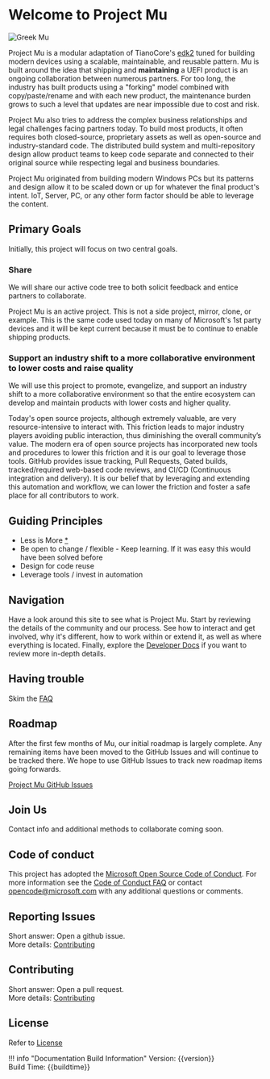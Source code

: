 # Welcome to Project Mu

![Greek Mu](img/project_mu.png)

Project Mu is a modular adaptation of TianoCore's [edk2](https://github.com/tianocore/edk2) tuned for building modern
devices using a scalable, maintainable, and reusable pattern.  Mu is built around the idea that shipping and
**maintaining** a UEFI product is an ongoing collaboration between numerous partners.  For too long, the industry has
built products using a "forking" model combined with copy/paste/rename and with each new product, the maintenance
burden grows to such a level that updates are near impossible due to cost and risk.

Project Mu also tries to address the complex business relationships and legal challenges facing partners today.  To
build most products,  it often requires both closed-source, proprietary assets as well as open-source and
industry-standard code.  The distributed build system and multi-repository design allow product teams to keep code
separate and connected to their original source while respecting legal and business boundaries.

Project Mu originated from building modern Windows PCs but its patterns and design allow it to be scaled down or up
for whatever the final product's intent.  IoT, Server, PC, or any other form factor should be able to leverage the
content.

## Primary Goals

Initially, this project will focus on two central goals.

### Share

We will share our active code tree to both solicit feedback and entice partners to collaborate.

Project Mu is an active project.  This is not a side project, mirror, clone, or example.  This is the same code used
today on many of Microsoft's 1st party devices and it will be kept current because it must be to continue to enable
shipping products.

### Support an industry shift to a more collaborative environment to lower costs and raise quality

We will use this project to promote, evangelize, and support an industry shift to a more collaborative environment
so that the entire ecosystem can develop and maintain products with lower costs and higher quality.

Today's open source projects, although extremely valuable, are very resource-intensive to interact with.  This friction
leads to major industry players avoiding public interaction, thus diminishing the overall community’s value.  The
modern era of open source projects has incorporated new tools and procedures to lower this friction and it is our goal
to leverage those tools.  GitHub provides issue tracking, Pull Requests, Gated builds, tracked/required web-based code
reviews, and CI/CD (Continuous integration and delivery).   It is our belief that by leveraging and extending this
automation and workflow, we can lower the friction and foster a safe place for all contributors to work.

## Guiding Principles

* Less is More [*](faq#is-this-really-following-less-is-more)
* Be open to change / flexible - Keep learning.  If it was easy this would have been solved before
* Design for code reuse
* Leverage tools / invest in automation

## Navigation

Have a look around this site to see what is Project Mu.  Start by reviewing the details of the community and our
process. See how to interact and get involved, why it's different, how to work within or extend it, as well as where
everything is located.  Finally, explore the [Developer Docs](DeveloperDocs\developer_docs.md) if you want to review
more in-depth details.

## Having trouble

Skim the [FAQ](faq)

## Roadmap

After the first few months of Mu, our initial roadmap is largely complete. Any remaining items have been moved to the
GitHub Issues and will continue to be tracked there. We hope to use GitHub Issues to track new roadmap items going
forwards.

[Project Mu GitHub Issues](https://github.com/Microsoft/mu/issues)

## Join Us

Contact info and additional methods to collaborate coming soon.

## Code of conduct

This project has adopted the [Microsoft Open Source Code of Conduct](https://opensource.microsoft.com/codeofconduct/).
For more information see the [Code of Conduct FAQ](https://opensource.microsoft.com/codeofconduct/faq/) or contact
[opencode@microsoft.com](mailto:opencode@microsoft.com) with any additional questions or comments.

## Reporting Issues

Short answer: Open a github issue.  
More details: [Contributing](How/contributing)

## Contributing

Short answer: Open a pull request.  
More details: [Contributing](How/contributing)

## License

Refer to [License](license)

!!! info "Documentation Build Information"
    Version: {{version}}  
    Build Time: {{buildtime}}

